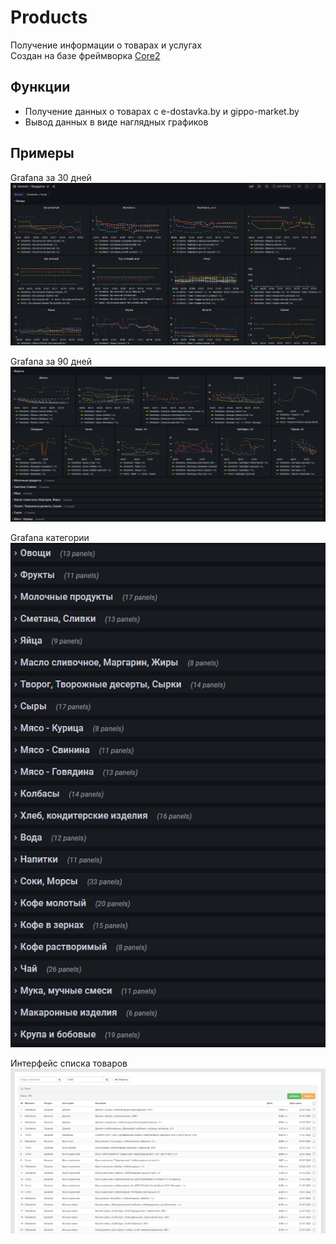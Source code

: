 # Products

Получение информации о товарах и услугах\
Создан на базе фреймворка [Core2](https://github.com/easterism/core2)

## Функции

- Получение данных о товарах с e-dostavka.by и gippo-market.by
- Вывод данных в виде наглядных графиков

## Примеры

Grafana за 30 дней\
![img1](docs/graph1.png)

Grafana за 90 дней\
![img1](docs/graph2.png)

Grafana категории\
![img1](docs/graph3.png)

Интерфейс списка товаров\
![img1](docs/example1.png)